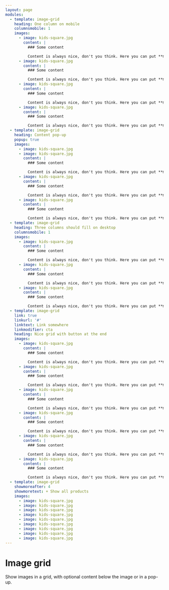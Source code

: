 ```yaml
---
layout: page
modules:
  - template: image-grid
    heading: One column on mobile
    columnsmobile: 1
    images:
      - image: kids-square.jpg
        content: |
          ### Some content

          Content is always nice, don't you think. Here you can put **markdown** and all kinds of nice stuff. Be wary about the length of the text, though. Especially on mobile!
      - image: kids-square.jpg
        content: |
          ### Some content

          Content is always nice, don't you think. Here you can put **markdown** and all kinds of nice stuff. Be wary about the length of the text, though. Especially on mobile!
      - image: kids-square.jpg
        content: |
          ### Some content

          Content is always nice, don't you think. Here you can put **markdown** and all kinds of nice stuff. Be wary about the length of the text, though. Especially on mobile!
      - image: kids-square.jpg
        content: |
          ### Some content

          Content is always nice, don't you think. Here you can put **markdown** and all kinds of nice stuff. Be wary about the length of the text, though. Especially on mobile!
  - template: image-grid
    heading: Content pop-up
    popup: true
    images:
      - image: kids-square.jpg
      - image: kids-square.jpg
        content: |
          ### Some content

          Content is always nice, don't you think. Here you can put **markdown** and all kinds of nice stuff. Be wary about the length of the text, though. Especially on mobile!
      - image: kids-square.jpg
        content: |
          ### Some content

          Content is always nice, don't you think. Here you can put **markdown** and all kinds of nice stuff. Be wary about the length of the text, though. Especially on mobile!
      - image: kids-square.jpg
        content: |
          ### Some content

          Content is always nice, don't you think. Here you can put **markdown** and all kinds of nice stuff. Be wary about the length of the text, though. Especially on mobile!
  - template: image-grid
    heading: Three columns should fill on desktop
    columnsmobile: 1
    images:
      - image: kids-square.jpg
        content: |
          ### Some content

          Content is always nice, don't you think. Here you can put **markdown** and all kinds of nice stuff. Be wary about the length of the text, though. Especially on mobile!
      - image: kids-square.jpg
        content: |
          ### Some content

          Content is always nice, don't you think. Here you can put **markdown** and all kinds of nice stuff. Be wary about the length of the text, though. Especially on mobile!
      - image: kids-square.jpg
        content: |
          ### Some content

          Content is always nice, don't you think. Here you can put **markdown** and all kinds of nice stuff. Be wary about the length of the text, though. Especially on mobile!
  - template: image-grid
    link: true
    linkurl: '#'
    linktext: Link somewhere
    linkmodifier: cta
    heading: Nice grid with button at the end
    images:
      - image: kids-square.jpg
        content: |
          ### Some content

          Content is always nice, don't you think. Here you can put **markdown** and all kinds of nice stuff. Be wary about the length of the text, though. Especially on mobile!
      - image: kids-square.jpg
        content: |
          ### Some content

          Content is always nice, don't you think. Here you can put **markdown** and all kinds of nice stuff. Be wary about the length of the text, though. Especially on mobile!
      - image: kids-square.jpg
        content: |
          ### Some content

          Content is always nice, don't you think. Here you can put **markdown** and all kinds of nice stuff. Be wary about the length of the text, though. Especially on mobile!
      - image: kids-square.jpg
        content: |
          ### Some content

          Content is always nice, don't you think. Here you can put **markdown** and all kinds of nice stuff. Be wary about the length of the text, though. Especially on mobile!
      - image: kids-square.jpg
        content: |
          ### Some content

          Content is always nice, don't you think. Here you can put **markdown** and all kinds of nice stuff. Be wary about the length of the text, though. Especially on mobile!
      - image: kids-square.jpg
        content: |
          ### Some content

          Content is always nice, don't you think. Here you can put **markdown** and all kinds of nice stuff. Be wary about the length of the text, though. Especially on mobile!
  - template: image-grid
    showmoreafter: 4
    showmoretext: + Show all products
    images:
      - image: kids-square.jpg
      - image: kids-square.jpg
      - image: kids-square.jpg
      - image: kids-square.jpg
      - image: kids-square.jpg
      - image: kids-square.jpg
      - image: kids-square.jpg
      - image: kids-square.jpg
      - image: kids-square.jpg
---
```


# Image grid

Show images in a grid, with optional content below the image or in a pop-up.
